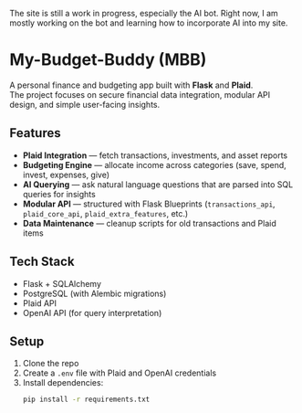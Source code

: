 The site is still a work in progress, especially the AI bot. Right now, I am mostly working on the bot and learning how to incorporate AI into my site.
# My-Budget-Buddy (MBB)

A personal finance and budgeting app built with **Flask** and **Plaid**.  
The project focuses on secure financial data integration, modular API design, and simple user-facing insights.

## Features
- **Plaid Integration** — fetch transactions, investments, and asset reports  
- **Budgeting Engine** — allocate income across categories (save, spend, invest, expenses, give)  
- **AI Querying** — ask natural language questions that are parsed into SQL queries for insights  
- **Modular API** — structured with Flask Blueprints (`transactions_api`, `plaid_core_api`, `plaid_extra_features`, etc.)  
- **Data Maintenance** — cleanup scripts for old transactions and Plaid items  

## Tech Stack
- Flask + SQLAlchemy  
- PostgreSQL (with Alembic migrations)  
- Plaid API  
- OpenAI API (for query interpretation)  

## Setup
1. Clone the repo  
2. Create a `.env` file with Plaid and OpenAI credentials  
3. Install dependencies:  
   ```bash
   pip install -r requirements.txt
